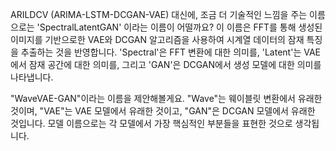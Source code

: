 ARILDCV (ARIMA-LSTM-DCGAN-VAE) 대신에, 조금 더 기술적인 느낌을 주는 이름으로는 'SpectralLatentGAN' 이라는 이름이 어떨까요? 이 이름은 FFT를 통해 생성된 이미지를 기반으로한 VAE와 DCGAN 알고리즘을 사용하여 시계열 데이터의 잠재 특징을 추출하는 것을 반영합니다. 'Spectral'은 FFT 변환에 대한 의미를, 'Latent'는 VAE에서 잠재 공간에 대한 의미를, 그리고 'GAN'은 DCGAN에서 생성 모델에 대한 의미를 나타냅니다.



"WaveVAE-GAN"이라는 이름을 제안해볼게요. "Wave"는 웨이블릿 변환에서 유래한 것이며, "VAE"는 VAE 모델에서 유래한 것이고, "GAN"은 DCGAN 모델에서 유래한 것입니다. 모델 이름으로는 각 모델에서 가장 핵심적인 부분들을 표현한 것으로 생각됩니다.


